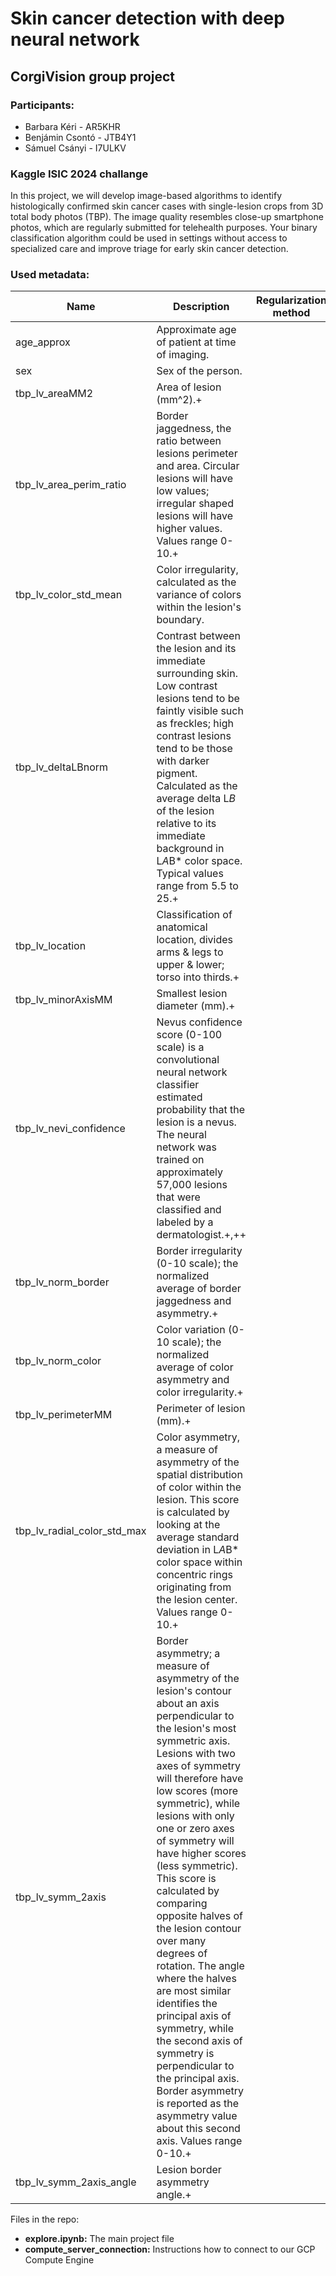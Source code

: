 # Skin cancer detection with deep neural network

## CorgiVision group project

### Participants:

* Barbara Kéri - AR5KHR
* Benjámin Csontó - JTB4Y1
* Sámuel Csányi - I7ULKV

### Kaggle ISIC 2024 challange 

In this project, we will develop image-based algorithms to identify histologically confirmed skin cancer cases with single-lesion crops from 3D total body photos (TBP). The image quality resembles close-up smartphone photos, which are regularly submitted for telehealth purposes. Your binary classification algorithm could be used in settings without access to specialized care and improve triage for early skin cancer detection.

### Used metadata:

| Name                        | Description                                                  | Regularization method |
| --------------------------- | ------------------------------------------------------------ | --------------------- |
| age_approx                  | Approximate age of patient at time of imaging.               |                       |
| sex                         | Sex of the person.                                           |                       |
| tbp_lv_areaMM2              | Area of lesion (mm^2).+                                      |                       |
| tbp_lv_area_perim_ratio     | Border jaggedness, the ratio between lesions perimeter and area. Circular lesions will have low values; irregular shaped lesions will have higher values. Values range 0-10.+ |                       |
| tbp_lv_color_std_mean       | Color irregularity, calculated as the variance of colors within the lesion's boundary. |                       |
| tbp_lv_deltaLBnorm          | Contrast between the lesion and its immediate surrounding skin. Low contrast lesions tend to be faintly visible such as freckles; high contrast lesions tend to be those with darker pigment. Calculated as the average delta L*B* of the lesion relative to its immediate background in L*A*B* color space. Typical values range from 5.5 to 25.+ |                       |
| tbp_lv_location             | Classification of anatomical location, divides arms & legs to upper & lower; torso into thirds.+ |                       |
| tbp_lv_minorAxisMM          | Smallest lesion diameter (mm).+                              |                       |
| tbp_lv_nevi_confidence      | Nevus confidence score (0-100 scale) is a convolutional neural network classifier estimated probability that the lesion is a nevus. The neural network was trained on approximately 57,000 lesions that were classified and labeled by a dermatologist.+,++ |                       |
| tbp_lv_norm_border          | Border irregularity (0-10 scale); the normalized average of border jaggedness and asymmetry.+ |                       |
| tbp_lv_norm_color           | Color variation (0-10 scale); the normalized average of color asymmetry and color irregularity.+ |                       |
| tbp_lv_perimeterMM          | Perimeter of lesion (mm).+                                   |                       |
| tbp_lv_radial_color_std_max | Color asymmetry, a measure of asymmetry of the spatial distribution of color within the lesion. This score is calculated by looking at the average standard deviation in L*A*B* color space within concentric rings originating from the lesion center. Values range 0-10.+ |                       |
| tbp_lv_symm_2axis           | Border asymmetry; a measure of asymmetry of the lesion's contour about an axis perpendicular to the lesion's most symmetric axis. Lesions with two axes of symmetry will therefore have low scores (more symmetric), while lesions with only one or zero axes of symmetry will have higher scores (less symmetric). This score is calculated by comparing opposite halves of the lesion contour over many degrees of rotation. The angle where the halves are most similar identifies the principal axis of symmetry, while the second axis of symmetry is perpendicular to the principal axis. Border asymmetry is reported as the asymmetry value about this second axis. Values range 0-10.+ |                       |
| tbp_lv_symm_2axis_angle     | Lesion border asymmetry angle.+                              |                       |

Files in the repo: 

* **explore.ipynb:** The main project file
* **compute_server_connection:** Instructions how to connect to our GCP Compute Engine  

